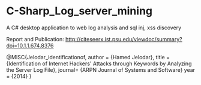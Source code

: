 # C-Sharp_Log_server_mining

A C# desktop application to web log analysis and sql inj, xss discovery

Report and Publication:
http://citeseerx.ist.psu.edu/viewdoc/summary?doi=10.1.1.674.8376

@MISC{Jelodar_identificationof,
    author = {Hamed Jelodar},
    title = {Identification of Internet Hackers' Attacks through Keywords by Analyzing the Server Log File},
    journal= {ARPN Journal of Systems and Software}
    year = {2014}
}
